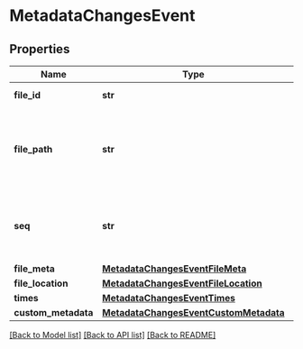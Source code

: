 # MetadataChangesEvent

## Properties
Name | Type | Description | Notes
------------ | ------------- | ------------- | -------------
**file_id** | **str** | Unique Id of the file. | 
**file_path** | **str** | Absolute path to the file (starting with the Space name). | 
**seq** | **str** | Sequence number (version) of the metadata document. | 
**file_meta** | [**MetadataChangesEventFileMeta**](MetadataChangesEventFileMeta.md) |  | [optional] 
**file_location** | [**MetadataChangesEventFileLocation**](MetadataChangesEventFileLocation.md) |  | [optional] 
**times** | [**MetadataChangesEventTimes**](MetadataChangesEventTimes.md) |  | [optional] 
**custom_metadata** | [**MetadataChangesEventCustomMetadata**](MetadataChangesEventCustomMetadata.md) |  | [optional] 

[[Back to Model list]](../README.md#documentation-for-models) [[Back to API list]](../README.md#documentation-for-api-endpoints) [[Back to README]](../README.md)

